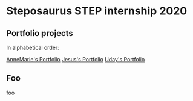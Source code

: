 # Steposaurus STEP internship 2020

## Portfolio projects

In alphabetical order:

[AnneMarie's Portfolio](http://go/agcaballero-app)
[Jesus's Portfolio](http://go/jelares-app)
[Uday's Portfolio](http://go/udaykalra-app)

## Foo
foo

